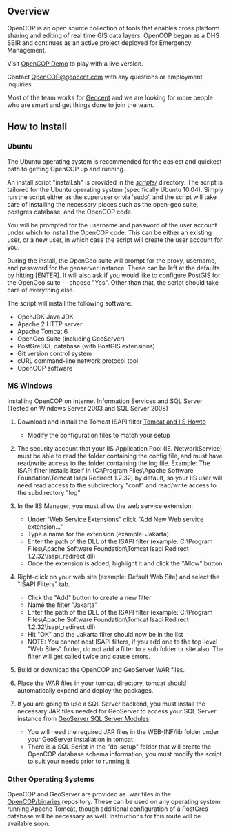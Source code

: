 ## Overview ##

OpenCOP is an open source collection of tools that enables cross platform sharing and editing of real time
GIS data layers.  OpenCOP began as a DHS SBIR and continues as an active project deployed for Emergency Management. 

Visit [OpenCOP Demo](http://demo.geocent.com/opencop) to play with a live version. 

Contact OpenCOP@geocent.com with any questions or employment inquiries.  

Most of the team works for [Geocent](http://geocent.com) 
and we are looking for more people who are smart and get things done to join the team.

## How to Install ##

### Ubuntu ###
The Ubuntu operating system is recommended for the easiest and quickest path to getting OpenCOP up and running.

An install script "install.sh" is provided in the [_scripts/_](https://github.com/OpenCOP/OpenCOP/tree/master/scripts) directory.  The script is tailored for the Ubuntu operating system (specifically Ubuntu 10.04).  Simply run the script either as the superuser or via 'sudo', and the script will take care of installing the necessary pieces such as the open-geo suite, postgres database, and the OpenCOP code.

You will be prompted for the username and password of the user account under which to install the OpenCOP code. This can be either an existing user, or a new user, in which case the script will create the user account for you.

During the install, the OpenGeo suite will prompt for the proxy, username, and password for the geoserver instance. These can be left at the defaults by hitting [ENTER]. It will also ask if you would like to configure PostGIS for the OpenGeo suite -- choose "Yes".  Other than that, the script should take care of everything else.

The script will install the following software:

- OpenJDK Java JDK
- Apache 2 HTTP server
- Apache Tomcat 6
- OpenGeo Suite (including GeoServer)
- PostGreSQL database (with PostGIS extensions)
- Git version control system
- cURL command-line network protocol tool
- OpenCOP software

### MS Windows ###

Installing OpenCOP on Internet Information Services and SQL Server (Tested on Windows Server 2003 and SQL Server 2008)

1. Download and install the Tomcat ISAPI filter [Tomcat and IIS Howto](http://wiki.apache.org/tomcat/Tomcat_and_IIS_Howto)
	- Modify the configuration files to match your setup

2. The security account that your IIS Application Pool (IE. NetworkService) must be able to read the folder
   containing the config file, and must have read/write access to the folder containing the log file.
   Example: The ISAPI filter installs itself in 
   (C:\Program Files\Apache Software Foundation\Tomcat Isapi Redirect 1.2.32) by default, so your IIS user
   will need read access to the subdirectory "conf" and read/write access to the subdirectory "log"

3. In the IIS Manager, you must allow the web service extension:
	- Under "Web Service Extensions" click "Add New Web service extension..."
	- Type a name for the extension (example: Jakarta)
	- Enter the path of the DLL of the ISAPI filter (example: C:\Program Files\Apache Software Foundation\Tomcat Isapi Redirect 1.2.32\isapi_redirect.dll)
	- Once the extension is added, highlight it and click the "Allow" button

4. Right-click on your web site (example: Default Web Site) and select the "ISAPI Filters" tab. 
	- Click the "Add" button to create a new filter
	- Name the filter "Jakarta"
	- Enter the path of the DLL of the ISAPI filter (example: C:\Program Files\Apache Software Foundation\Tomcat Isapi Redirect 1.2.32\isapi_redirect.dll)
	- Hit "OK" and the Jakarta filter should now be in the list
	- NOTE: You cannot nest ISAPI filters, if you add one to the top-level "Web Sites" folder, do not
	  add a filter to a sub folder or site also. The filter will get called twice and cause errors.

5. Build or download the OpenCOP and GeoServer WAR files.

6. Place the WAR files in your tomcat directory, tomcat should automatically expand and deploy the packages.

7. If you are going to use a SQL Server backend, you must install the necessary JAR files needed for GeoServer to access your SQL Server instance from
   [GeoServer SQL Server Modules](http://docs.geoserver.org/latest/en/user/data/sqlserver.html)
	- You will need the required JAR files in the WEB-INF/lib folder under your GeoServer installation in tomcat
	- There is a SQL Script in the "db-setup" folder that will create the OpenCOP database schema information, you
	  must modify the script to suit your needs prior to running it


### Other Operating Systems ###
OpenCOP and GeoServer are provided as .war files in the [OpenCOP/binaries](https://github.com/OpenCOP/binaries) repository.  These can be used on any operating system running Apache Tomcat, though additional configuration of a PostGres database will be necessary as well.  Instructions for this route will be available soon.